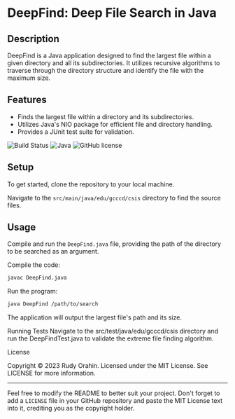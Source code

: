 # DeepFind: Deep File Search in Java

## Description

DeepFind is a Java application designed to find the largest file within a given directory and all its subdirectories. It utilizes recursive algorithms to traverse through the directory structure and identify the file with the maximum size.

## Features

- Finds the largest file within a directory and its subdirectories.
- Utilizes Java's NIO package for efficient file and directory handling.
- Provides a JUnit test suite for validation.
  
![Build Status](https://img.shields.io/badge/build-passing-brightgreen)
![Java](https://img.shields.io/badge/language-Java-orange)
![GitHub license](https://img.shields.io/github/license/mashape/apistatus.svg)


## Setup

To get started, clone the repository to your local machine.

Navigate to the `src/main/java/edu/gcccd/csis` directory to find the source files.

## Usage

Compile and run the `DeepFind.java` file, providing the path of the directory to be searched as an argument.

Compile the code:
```bash
javac DeepFind.java
```
Run the program:
```bash
java DeepFind /path/to/search
```

The application will output the largest file's path and its size.

Running Tests
Navigate to the src/test/java/edu/gcccd/csis directory and run the DeepFindTest.java to validate the extreme file finding algorithm.

License

Copyright © 2023 Rudy Orahin.
Licensed under the MIT License. See LICENSE for more information.

---

Feel free to modify the README to better suit your project. Don't forget to add a `LICENSE` file in your GitHub repository and paste the MIT License text into it, crediting you as the copyright holder.





